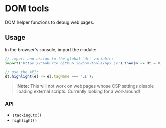 # DOM tools

DOM helper functions to debug web pages.

## Usage

In the browser's console, import the module:

```js
// import and assign to the global `dt` variable:
import('https://danburzo.github.io/dom-tools/api.js').then(m => dt = m);

// use the API:
dt.highlight(el => el.tagName === 'LI');
```

> __Note:__ This will not work on web pages whose CSP settings disable loading external scripts. Currently looking for a workaround!

### API

* `stackingCtx()` 
* `highlight()`